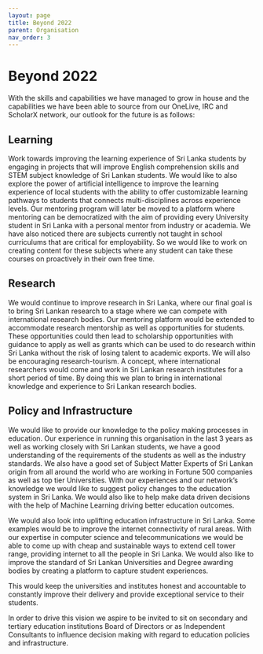```yaml
---
layout: page
title: Beyond 2022
parent: Organisation
nav_order: 3
---
```


# Beyond 2022

With the skills and capabilities we have managed to grow in house and the capabilities we have been able to source from our OneLive, IRC and ScholarX network, our outlook for the future is as follows:

## Learning

Work towards improving the learning experience of Sri Lanka students by engaging in projects that will improve English comprehension skills and STEM subject knowledge of Sri Lankan students. We would like to also explore the power of artificial intelligence to improve the learning experience of local students with the ability to offer customizable learning pathways to students that connects multi-disciplines across experience levels. Our mentoring program will later be moved to a platform where mentoring can be democratized with the aim of providing every University student in Sri Lanka with a personal mentor from industry or academia. We have also noticed there are subjects currently not taught in school curriculums that are critical for employability. So we would like to work on creating content for these subjects where any student can take these courses on proactively in their own free time.

## Research

We would continue to improve research in Sri Lanka, where our final goal is to bring Sri Lankan research to a stage where we can compete with international research bodies. Our mentoring platform would be extended to accommodate research mentorship as well as opportunities for students. These opportunities could then lead to scholarship opportunities with guidance to apply as well as grants which can be used to do research within Sri Lanka without the risk of losing talent to academic exports. We will also be encouraging research-tourism. A concept, where international researchers would come and work in Sri Lankan research institutes for a short period of time. By doing this we plan to bring in international knowledge and experience to Sri Lankan research bodies.

## Policy and Infrastructure

We would like to provide our knowledge to the policy making processes in education. Our experience in running this organisation in the last 3 years as well as working closely with Sri Lankan students, we have a good understanding of the requirements of the students as well as the industry standards. We also have a good set of Subject Matter Experts of Sri Lankan origin from all around the world who are working in Fortune 500 companies as well as top tier Universities. With our experiences and our network’s knowledge we would like to suggest policy changes to the education system in Sri Lanka. We would also like to help make data driven decisions with the help of Machine Learning driving better education outcomes.

We would also look into uplifting education infrastructure in Sri Lanka. Some examples would be to improve the internet connectivity of rural areas. With our expertise in computer science and telecommunications we would be able to come up with cheap and sustainable ways to extend cell tower range, providing internet to all the people in Sri Lanka. We would also like to improve the standard of Sri Lankan Universities and Degree awarding bodies by creating a platform to capture student experiences. 

This would keep the universities and institutes honest and accountable to constantly improve their delivery and provide exceptional service to their students.

In order to drive this vision we aspire to be invited to sit on secondary and tertiary education institutions Board of Directors or as Independent Consultants to influence decision making with regard to education policies and infrastructure.

